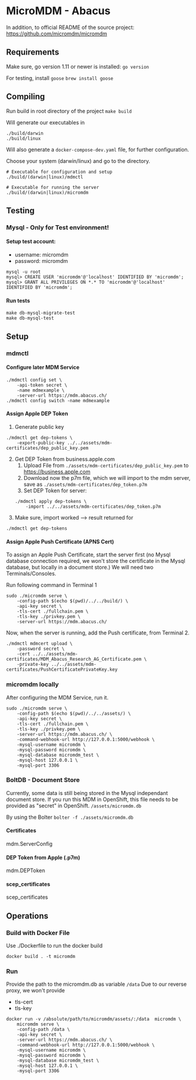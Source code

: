 # MicroMDM - Abacus
In addition, to official README of the source project: https://github.com/micromdm/micromdm

## Requirements

Make sure, go version 1.11 or newer is installed:
`go version`

For testing, install `goose`
`brew install goose`

## Compiling
Run build in root directory of the project
`make build`

Will generate our executables in 
```
./build/darwin
./build/linux
```

Will also generate a `docker-compose-dev.yaml` file, for further configuration.

Choose your system (darwin/linux) and go to the directory.

```
# Executable for configuration and setup
./build/(darwin|linux)/mdmctl

# Executable for running the server
./build/(darwin|linux)/micromdm
```

## Testing
### Mysql - Only for Test environment!
#### Setup test account:
* username: micromdm
* password: micromdm
```
mysql -u root
mysql> CREATE USER 'micromdm'@'localhost' IDENTIFIED BY 'micromdm';
mysql> GRANT ALL PRIVILEGES ON *.* TO 'micromdm'@'localhost' IDENTIFIED BY 'micromdm';
```
#### Run tests
```
make db-mysql-migrate-test
make db-mysql-test
```

## Setup
### mdmctl 
#### Configure later MDM Service
```
./mdmctl config set \
    -api-token secret \
    -name mdmexample \
    -server-url https://mdm.abacus.ch/
./mdmctl config switch -name mdmexample
```

#### Assign Apple DEP Token
1. Generate public key
```
./mdmctl get dep-tokens \
    -export-public-key ../../assets/mdm-certificates/dep_public_key.pem
```
2. Get DEP Token from business.apple.com
   1. Upload File from `./assets/mdm-certificates/dep_public_key.pem` to https://business.apple.com
   2. Download now the p7m file, which we will import to the mdm server, save as `./assets/mdm-certificates/dep_token.p7m`
   3. Set DEP Token for server:
   ```
   ./mdmctl apply dep-tokens \
       -import ../../assets/mdm-certificates/dep_token.p7m
   ```
3. Make sure, import worked --> result returned for
```
./mdmctl get dep-tokens
```

#### Assign Apple Push Certificate (APNS Cert)
To assign an Apple Push Certificate, start the server first (no Mysql database connection required, we won't store the certificate in the Mysql database, but locally in a document store.)
We will need two Terminals/Consoles.

Run following command in Terminal 1
```
sudo ./micromdm serve \
    -config-path $(echo $(pwd)/../../build/) \
    -api-key secret \
    -tls-cert ./fullchain.pem \
    -tls-key ./privkey.pem \
    -server-url https://mdm.abacus.ch/
```

Now, when the server is running, add the Push certificate, from Terminal 2.
```
./mdmctl mdmcert upload \
    -password secret \
    -cert ../../assets/mdm-certificates/MDM_Abacus_Research_AG_Certificate.pem \
    -private-key ../../assets/mdm-certificates/PushCertificatePrivateKey.key
```

### micromdm locally
After configuring the MDM Service, run it.

```
sudo ./micromdm serve \
    -config-path $(echo $(pwd)/../../assets/) \
    -api-key secret \
    -tls-cert ./fullchain.pem \
    -tls-key ./privkey.pem \
    -server-url https://mdm.abacus.ch/ \
    -command-webhook-url http://127.0.0.1:5000/webhook \
    -mysql-username micromdm \
    -mysql-password micromdm \
    -mysql-database micromdm_test \
    -mysql-host 127.0.0.1 \
    -mysql-port 3306
```

### BoltDB - Document Store
Currently, some data is still being stored in the Mysql independant document store.
If you run this MDM in OpenShift, this file needs to be provided as "secret" in OpenShift.
`/assets/micromdm.db`

By using the Bolter
`bolter -f ./assets/micromdm.db`

#### Certificates
mdm.ServerConfig

#### DEP Token from Apple (.p7m)
mdm.DEPToken

#### scep_certificates
scep_certificates

## Operations
### Build with Docker File
Use ./Dockerfile to run the docker build
```
docker build . -t micromdm
```
### Run
Provide the path to the micromdm.db as variable `/data`
Due to our reverse proxy, we won't provide
* tls-cert
* tls-key

```
docker run -v /absolute/path/to/micromdm/assets/:/data  micromdm \
    micromdm serve \
    -config-path /data \
    -api-key secret \
    -server-url https://mdm.abacus.ch/ \
    -command-webhook-url http://127.0.0.1:5000/webhook \
    -mysql-username micromdm \
    -mysql-password micromdm \
    -mysql-database micromdm_test \
    -mysql-host 127.0.0.1 \
    -mysql-port 3306
```
